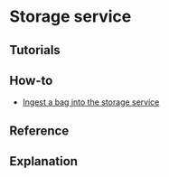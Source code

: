 # Storage service

## Tutorials


## How-to

-   [Ingest a bag into the storage service](howto/ingest-a-bag.md)

## Reference
## Explanation
